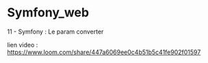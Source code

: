 # Symfony_web

11 - Symfony : Le param converter

lien video : https://www.loom.com/share/447a6069ee0c4b51b5c41fe902f01597

